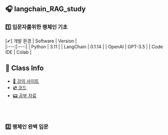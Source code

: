## 🎧 langchain_RAG_study

### 1️⃣ 입문자를위한 랭체인 기초
[✔] 개발 환경
| Software | Version |   
|:---:|:---:| 
| Python  | 3.11 |
| LangChain | 0.1.14 |
| OpenAI | GPT-3.5 |
| Code IDE | Colab |

 <H2>💽 Class Info </H2>
 
- [📀 강의 사이트](https://www.inflearn.com/course/%EC%9E%85%EB%AC%B8%EC%9E%90%EB%A5%BC%EC%9C%84%ED%95%9C-%EB%9E%AD%EC%B2%B4%EC%9D%B8-%EA%B8%B0%EC%B4%88/dashboard)
- [💿 코드](https://github.com/tsdata/langchain-study/tree/main)
- [📟 공부 자료](https://wikidocs.net/book/14473)
<br>
</br>

### 2️⃣ 랭체인 완벽 입문
